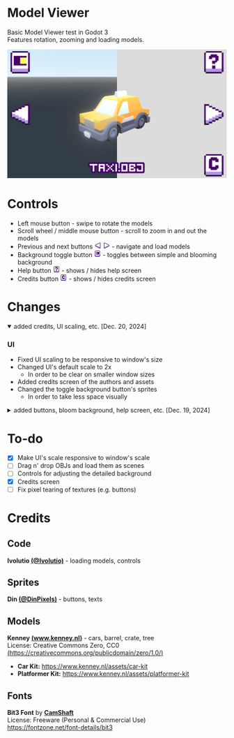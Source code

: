 # Model Viewer
Basic Model Viewer test in Godot 3  
Features rotation, zooming and loading models.

![app detailed and simple preview](/model_viewer_preview.png)

# Controls
- Left mouse button - swipe to rotate the models
- Scroll wheel / middle mouse button - scroll to zoom in and out the models
- Previous and next buttons ![previous button sprite](/Assets/Images/prev_btn.png) ![next button sprite](/Assets/Images/next_btn.png) - navigate and load models
- Background toggle button ![toggle background button sprite](/Assets/Images/turn_off_btn.png) - toggles between simple and blooming background
- Help button ![help toggle button sprite](/Assets/Images/help_btn.png) - shows / hides help screen
- Credits button ![credits toggle button sprite](/Assets/Images/credits_btn.png) - shows / hides credits screen

# Changes

<details open>
<summary>added credits, UI scaling, etc. [Dec. 20, 2024]</summary>
<h3>UI</h3>

- Fixed UI scaling to be responsive to window's size
- Changed UI's default scale to 2x
    - In order to be clear on smaller window sizes
- Added credits screen of the authors and assets
- Changed the toggle background button's sprites
    - In order to take less space visually

</details>

<details>
<summary>added buttons, bloom background, help screen, etc. [Dec. 19, 2024]</summary>
<h3>UI</h3>

- Fixed buttons' positions when scaling the window
- Added more buttons (e.g. background and help toggle)
- Added sprites for buttons
- Added text to show model's filename
- Added a detailed background with bloom to test models with lightings
- Used Bit3 font for texts

<h3>Models</h3>

- Removed models from initial fork due to the rights

<h3>Code</h3>

- Added/cleaned some lines of code

</details>

# To-do
- [x] Make UI's scale responsive to window's scale
- [ ] Drag n' drop OBJs and load them as scenes
- [ ] Controls for adjusting the detailed background
- [x] Credits screen
- [ ] Fix pixel tearing of textures (e.g. buttons)

# Credits
## Code
**Ivolutio [(@Ivolutio)](https://twitter.com/Ivolutio)** - loading models, controls

## Sprites
**Din [(@DinPixels)](https://bsky.app/profile/dinpixels.bsky.social)** - buttons, texts

## Models
**Kenney [(www.kenney.nl)](https://www.kenney.nl)** - cars, barrel, crate, tree  
License: Creative Commons Zero, CC0 [(https://creativecommons.org/publicdomain/zero/1.0/)](https://creativecommons.org/publicdomain/zero/1.0/)
- **Car Kit:** <https://www.kenney.nl/assets/car-kit>
- **Platformer Kit:** <https://www.kenney.nl/assets/platformer-kit>

## Fonts
**Bit3 Font** by **[CamShaft](https://www.fontsc.com/font/designer/camshaft)**  
License: Freeware (Personal & Commercial Use)  
<https://fontzone.net/font-details/bit3>